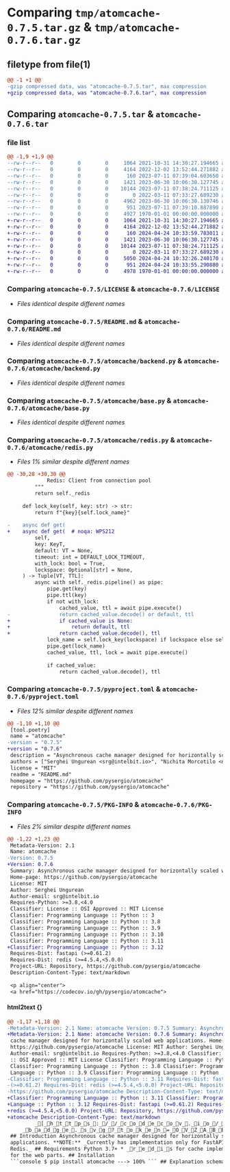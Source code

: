 # Comparing `tmp/atomcache-0.7.5.tar.gz` & `tmp/atomcache-0.7.6.tar.gz`

## filetype from file(1)

```diff
@@ -1 +1 @@
-gzip compressed data, was "atomcache-0.7.5.tar", max compression
+gzip compressed data, was "atomcache-0.7.6.tar", max compression
```

## Comparing `atomcache-0.7.5.tar` & `atomcache-0.7.6.tar`

### file list

```diff
@@ -1,9 +1,9 @@
--rw-r--r--   0        0        0     1064 2021-10-31 14:30:27.194665 atomcache-0.7.5/LICENSE
--rw-r--r--   0        0        0     4164 2022-12-02 13:52:44.271882 atomcache-0.7.5/README.md
--rw-r--r--   0        0        0      160 2023-07-11 07:39:04.603650 atomcache-0.7.5/atomcache/__init__.py
--rw-r--r--   0        0        0     1421 2023-06-30 10:06:30.127745 atomcache-0.7.5/atomcache/backend.py
--rw-r--r--   0        0        0    10144 2023-07-11 07:38:24.711125 atomcache-0.7.5/atomcache/base.py
--rw-r--r--   0        0        0        0 2022-03-11 07:33:27.689230 atomcache-0.7.5/atomcache/py.typed
--rw-r--r--   0        0        0     4962 2023-06-30 10:06:30.130746 atomcache-0.7.5/atomcache/redis.py
--rw-r--r--   0        0        0      951 2023-07-11 07:39:10.887890 atomcache-0.7.5/pyproject.toml
--rw-r--r--   0        0        0     4927 1970-01-01 00:00:00.000000 atomcache-0.7.5/PKG-INFO
+-rw-r--r--   0        0        0     1064 2021-10-31 14:30:27.194665 atomcache-0.7.6/LICENSE
+-rw-r--r--   0        0        0     4164 2022-12-02 13:52:44.271882 atomcache-0.7.6/README.md
+-rw-r--r--   0        0        0      160 2024-04-24 10:33:59.783011 atomcache-0.7.6/atomcache/__init__.py
+-rw-r--r--   0        0        0     1421 2023-06-30 10:06:30.127745 atomcache-0.7.6/atomcache/backend.py
+-rw-r--r--   0        0        0    10144 2023-07-11 07:38:24.711125 atomcache-0.7.6/atomcache/base.py
+-rw-r--r--   0        0        0        0 2022-03-11 07:33:27.689230 atomcache-0.7.6/atomcache/py.typed
+-rw-r--r--   0        0        0     5050 2024-04-24 10:32:26.240170 atomcache-0.7.6/atomcache/redis.py
+-rw-r--r--   0        0        0      951 2024-04-24 10:33:55.290880 atomcache-0.7.6/pyproject.toml
+-rw-r--r--   0        0        0     4978 1970-01-01 00:00:00.000000 atomcache-0.7.6/PKG-INFO
```

### Comparing `atomcache-0.7.5/LICENSE` & `atomcache-0.7.6/LICENSE`

 * *Files identical despite different names*

### Comparing `atomcache-0.7.5/README.md` & `atomcache-0.7.6/README.md`

 * *Files identical despite different names*

### Comparing `atomcache-0.7.5/atomcache/backend.py` & `atomcache-0.7.6/atomcache/backend.py`

 * *Files identical despite different names*

### Comparing `atomcache-0.7.5/atomcache/base.py` & `atomcache-0.7.6/atomcache/base.py`

 * *Files identical despite different names*

### Comparing `atomcache-0.7.5/atomcache/redis.py` & `atomcache-0.7.6/atomcache/redis.py`

 * *Files 1% similar despite different names*

```diff
@@ -30,28 +30,30 @@
             Redis: Client from connection pool
         """
         return self._redis
 
     def lock_key(self, key: str) -> str:
         return f"{key}{self.lock_name}"
 
-    async def get(
+    async def get(  # noqa: WPS212
         self,
         key: KeyT,
         default: VT = None,
         timeout: int = DEFAULT_LOCK_TIMEOUT,
         with_lock: bool = True,
         lockspace: Optional[str] = None,
     ) -> Tuple[VT, TTL]:
         async with self._redis.pipeline() as pipe:
             pipe.get(key)
             pipe.ttl(key)
             if not with_lock:
                 cached_value, ttl = await pipe.execute()
-                return cached_value.decode() or default, ttl
+                if cached_value is None:
+                    return default, ttl
+                return cached_value.decode(), ttl
             lock_name = self.lock_key(lockspace) if lockspace else self.lock_key(key)
             pipe.get(lock_name)
             cached_value, ttl, lock = await pipe.execute()
 
             if cached_value:
                 return cached_value.decode(), ttl
```

### Comparing `atomcache-0.7.5/pyproject.toml` & `atomcache-0.7.6/pyproject.toml`

 * *Files 12% similar despite different names*

```diff
@@ -1,10 +1,10 @@
 [tool.poetry]
 name = "atomcache"
-version = "0.7.5"
+version = "0.7.6"
 description = "Asynchronous cache manager designed for horizontally scaled web applications."
 authors = ["Serghei Ungurean <srg@intelbit.io>", "Nichita Morcotilo <nmorkotilo@gmail.com>"]
 license = "MIT"
 readme = "README.md"
 homepage = "https://github.com/pysergio/atomcache"
 repository = "https://github.com/pysergio/atomcache"
```

### Comparing `atomcache-0.7.5/PKG-INFO` & `atomcache-0.7.6/PKG-INFO`

 * *Files 2% similar despite different names*

```diff
@@ -1,22 +1,23 @@
 Metadata-Version: 2.1
 Name: atomcache
-Version: 0.7.5
+Version: 0.7.6
 Summary: Asynchronous cache manager designed for horizontally scaled web applications.
 Home-page: https://github.com/pysergio/atomcache
 License: MIT
 Author: Serghei Ungurean
 Author-email: srg@intelbit.io
 Requires-Python: >=3.8,<4.0
 Classifier: License :: OSI Approved :: MIT License
 Classifier: Programming Language :: Python :: 3
 Classifier: Programming Language :: Python :: 3.8
 Classifier: Programming Language :: Python :: 3.9
 Classifier: Programming Language :: Python :: 3.10
 Classifier: Programming Language :: Python :: 3.11
+Classifier: Programming Language :: Python :: 3.12
 Requires-Dist: fastapi (>=0.61.2)
 Requires-Dist: redis (>=4.5.4,<5.0.0)
 Project-URL: Repository, https://github.com/pysergio/atomcache
 Description-Content-Type: text/markdown
 
 <p align="center">
 <a href="https://codecov.io/gh/pysergio/atomcache">
```

#### html2text {}

```diff
@@ -1,17 +1,18 @@
-Metadata-Version: 2.1 Name: atomcache Version: 0.7.5 Summary: Asynchronous
+Metadata-Version: 2.1 Name: atomcache Version: 0.7.6 Summary: Asynchronous
 cache manager designed for horizontally scaled web applications. Home-page:
 https://github.com/pysergio/atomcache License: MIT Author: Serghei Ungurean
 Author-email: srg@intelbit.io Requires-Python: >=3.8,<4.0 Classifier: License
 :: OSI Approved :: MIT License Classifier: Programming Language :: Python :: 3
 Classifier: Programming Language :: Python :: 3.8 Classifier: Programming
 Language :: Python :: 3.9 Classifier: Programming Language :: Python :: 3.10
-Classifier: Programming Language :: Python :: 3.11 Requires-Dist: fastapi
-(>=0.61.2) Requires-Dist: redis (>=4.5.4,<5.0.0) Project-URL: Repository,
-https://github.com/pysergio/atomcache Description-Content-Type: text/markdown
+Classifier: Programming Language :: Python :: 3.11 Classifier: Programming
+Language :: Python :: 3.12 Requires-Dist: fastapi (>=0.61.2) Requires-Dist:
+redis (>=4.5.4,<5.0.0) Project-URL: Repository, https://github.com/pysergio/
+atomcache Description-Content-Type: text/markdown
         _[_h_t_t_p_s_:_/_/_c_o_d_e_c_o_v_._i_o_/_g_h_/_p_y_s_e_r_g_i_o_/_a_t_o_m_c_a_c_h_e_/_b_r_a_n_c_h_/_m_a_s_t_e_r_/_g_r_a_p_h_/
     _b_a_d_g_e_._s_v_g_?_t_o_k_e_n_=_O_V_Z_A_B_B_E_1_U_J_]_[_P_a_c_k_a_g_e_ _v_e_r_s_i_o_n_]_[_S_u_p_p_o_r_t_e_d_ _P_y_t_h_o_n_ _v_e_r_s_i_o_n_s_]
 ## Introduction Asynchronous cache manager designed for horizontally scaled web
 applications. **NOTE:** _Currently has implementation only for FastAPI using
 Redis._ ## Requirements Python 3.7+ * _r_e_d_i_s for cache implementation. * _F_a_s_t_A_P_I
 for the web parts. ## Installation
 ```console $ pip install atomcache ---> 100% ``` ## Explanation schema ![Class
```

